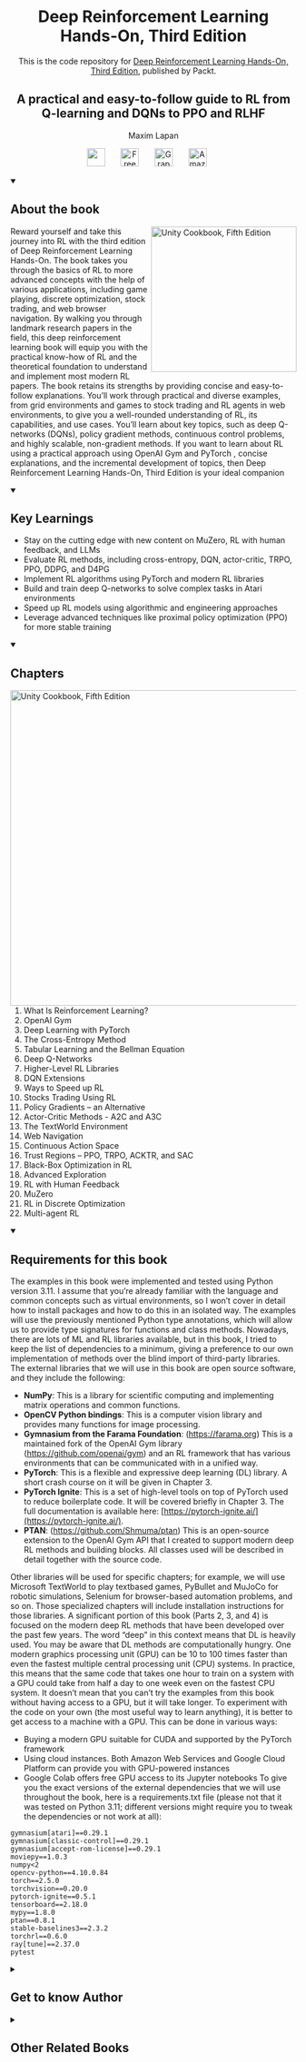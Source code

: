<h1 align="center">
Deep Reinforcement Learning Hands-On, Third Edition</h1>
<p align="center">This is the code repository for <a href ="https://www.packtpub.com/en-us/product/deep-reinforcement-learning-hands-on-third-edition/9781835882702"> Deep Reinforcement Learning Hands-On, Third Edition</a>, published by Packt.
</p>

<h2 align="center">
A practical and easy-to-follow guide to RL from Q-learning and DQNs to PPO and RLHF
</h2>
<p align="center">
Maxim Lapan</p>

<p align="center">
   <a href="https://packt.link/rl" alt="Discord" title="Learn more on the Discord server"><img width="32px" src="https://cliply.co/wp-content/uploads/2021/08/372108630_DISCORD_LOGO_400.gif"/></a>
  &#8287;&#8287;&#8287;&#8287;&#8287;
  <a href="https://packt.link/free-ebook/9781835882702"><img width="32px" alt="Free PDF" title="Free PDF" src="https://cdn-icons-png.flaticon.com/512/4726/4726010.png"/></a>
 &#8287;&#8287;&#8287;&#8287;&#8287;
  <a href="https://packt.link/gbp/9781835882702"><img width="32px" alt="Graphic Bundle" title="Graphic Bundle" src="https://cdn-icons-png.flaticon.com/512/2659/2659360.png"/></a>
  &#8287;&#8287;&#8287;&#8287;&#8287;
   <a href="https://www.amazon.com/Reinforcement-Learning-Hands-easy-follow/dp/1835882706/"><img width="32px" alt="Amazon" title="Get your copy" src="https://cdn-icons-png.flaticon.com/512/15466/15466027.png"/></a>
  &#8287;&#8287;&#8287;&#8287;&#8287;
</p>
<details open> 
  <summary><h2>About the book</summary>
<a href="https://www.packtpub.com/product/unity-cookbook-fifth-edition/9781805123026">
<img src="https://content.packt.com/B22150/cover_image_small.jpg" alt="Unity Cookbook, Fifth Edition" height="256px" align="right">
</a>

Reward yourself and take this journey into RL with the third edition of Deep Reinforcement Learning Hands-On. The book takes you through the basics of RL to more advanced concepts with the help of various applications, including game playing, discrete optimization, stock trading, and web browser navigation. By walking you through landmark research papers in the field, this deep reinforcement learning book will equip you with the practical know-how of RL and the theoretical foundation to understand and implement most modern RL papers.
The book retains its strengths by providing concise and easy-to-follow explanations. You’ll work through practical and diverse examples, from grid environments and games to stock trading and RL agents in web environments, to give you a well-rounded understanding of RL, its capabilities, and use cases. You’ll learn about key topics, such as deep Q-networks (DQNs), policy gradient methods, continuous control problems, and highly scalable, non-gradient methods.
If you want to learn about RL using a practical approach using OpenAI  Gym and PyTorch , concise explanations, and the incremental development of topics, then Deep Reinforcement Learning Hands-On, Third Edition is your ideal companion</details>
<details open> 
  <summary><h2>Key Learnings</summary>
<ul>

<li>Stay on the cutting edge with new content on MuZero, RL with human feedback, and LLMs</li>

<li>Evaluate RL methods, including cross-entropy, DQN, actor-critic, TRPO, PPO, DDPG, and D4PG</li>

<li>Implement RL algorithms using PyTorch and modern RL libraries</li>

<li>Build and train deep Q-networks to solve complex tasks in Atari environments</li>

<li>Speed up RL models using algorithmic and engineering approaches</li>

<li>Leverage advanced techniques like proximal policy optimization (PPO) for more stable training</li>

</ul>

  </details>

<details open> 
  <summary><h2>Chapters</summary>
     <img src="https://cliply.co/wp-content/uploads/2020/02/372002150_DOCUMENTS_400px.gif" alt="Unity Cookbook, Fifth Edition" height="556px" align="right">
<ol>

  <li> What Is Reinforcement Learning?</li>

  <li> OpenAI Gym </li>

  <li>Deep Learning with PyTorch</li>

  <li>The Cross-Entropy Method</li>

  <li>Tabular Learning and the Bellman Equation</li>

  <li>Deep Q-Networks</li>

  <li>Higher-Level RL Libraries</li>

  <li>DQN Extensions </li>

  <li>Ways to Speed up RL</li>

  <li>Stocks Trading Using RL</li>

  <li>Policy Gradients – an Alternative</li>

  <li>Actor-Critic Methods - A2C and A3C</li>

  <li>The TextWorld Environment</li>

  <li>Web Navigation</li>

  <li>Continuous Action Space</li>

  <li>Trust Regions – PPO, TRPO, ACKTR, and SAC</li>

  <li>Black-Box Optimization in RL</li>

  <li>Advanced Exploration</li>

  <li>RL with Human Feedback</li>

  <li>MuZero</li>

  <li>RL in Discrete Optimization</li>

  <li>Multi-agent RL</li>

</ol>

</details>


<details open> 
  <summary><h2>Requirements for this book</summary>

The examples in this book were implemented and tested using Python version 3.11. I assume that you’re
already familiar with the language and common concepts such as virtual environments, so I won’t cover in
detail how to install packages and how to do this in an isolated way. The examples will use the previously
mentioned Python type annotations, which will allow us to provide type signatures for functions and class
methods.
Nowadays, there are lots of ML and RL libraries available, but in this book, I tried to keep the list of dependencies
to a minimum, giving a preference to our own implementation of methods over the blind import of third-party
libraries.
The external libraries that we will use in this book are open source software, and they include the following:

- **NumPy**: This is a library for scientific computing and implementing matrix operations and common functions.
- **OpenCV Python bindings**: This is a computer vision library and provides many functions for image processing.
- **Gymnasium from the Farama Foundation**: (https://farama.org) This is a maintained fork of the OpenAI Gym library (https://github.com/openai/gym) and an RL framework that has various environments that can be communicated with in a unified way.
- **PyTorch**: This is a flexible and expressive deep learning (DL) library. A short crash course on it will be given in Chapter 3.
- **PyTorch Ignite**: This is a set of high-level tools on top of PyTorch used to reduce boilerplate code. It will be covered briefly in Chapter 3. The full documentation is available here: [https://pytorch-ignite.ai/](https://pytorch-ignite.ai/).
- **PTAN**: (https://github.com/Shmuma/ptan) This is an open-source extension to the OpenAI Gym API that I created to support modern deep RL methods and building blocks. All classes used will be described in detail together with the source code.

Other libraries will be used for specific chapters; for example, we will use Microsoft TextWorld to play textbased
games, PyBullet and MuJoCo for robotic simulations, Selenium for browser-based automation problems,
and so on. Those specialized chapters will include installation instructions for those libraries.
A significant portion of this book (Parts 2, 3, and 4) is focused on the modern deep RL methods that have been
developed over the past few years. The word “deep” in this context means that DL is heavily used. You may be
aware that DL methods are computationally hungry. One modern graphics processing unit (GPU) can be
10 to 100 times faster than even the fastest multiple central processing unit (CPU) systems. In practice, this
means that the same code that takes one hour to train on a system with a GPU could take from half a day to
one week even on the fastest CPU system. It doesn’t mean that you can’t try the examples from this book
without having access to a GPU, but it will take longer. To experiment with the code on your own (the most
useful way to learn anything), it is better to get access to a machine with a GPU. This can be done in various
ways:

- Buying a modern GPU suitable for CUDA and supported by the PyTorch framework
- Using cloud instances. Both Amazon Web Services and Google Cloud Platform can provide you with
GPU-powered instances
- Google Colab offers free GPU access to its Jupyter notebooks
To give you the exact versions of the external dependencies that we will use throughout the book, here is a
requirements.txt file (please not that it was tested on Python 3.11; different versions might require you to
tweak the dependencies or not work at all):

```[text]
gymnasium[atari]==0.29.1
gymnasium[classic-control]==0.29.1
gymnasium[accept-rom-license]==0.29.1
moviepy==1.0.3
numpy<2
opencv-python==4.10.0.84
torch==2.5.0
torchvision==0.20.0
pytorch-ignite==0.5.1
tensorboard==2.18.0
mypy==1.8.0
ptan==0.8.1
stable-baselines3==2.3.2
torchrl==0.6.0
ray[tune]==2.37.0
pytest
```

    
  </details>
    


<details> 
  <summary><h2>Get to know Author</h2></summary>

_Maxim Lapan_ Maxim has been working as a software developer for more than 20 years and was involved in various areas: distributed scientific computing, distributed systems and big data processing. Since 2014 he is actively using machine and deep learning to solve practical industrial tasks, such as NLP problems, RL for web crawling and web pages analysis. He has been living in Germany with his family.

</details>
<details> 
  <summary><h2>Other Related Books</h2></summary>
<ul>

  <li><a href="https://www.packtpub.com/en-us/product/mastering-pytorch-second-edition/9781801074308">Mastering PyTorch, Second Edition</a></li>

  <li><a href="https://www.packtpub.com/en-us/product/python-for-algorithmic-trading-cookbook-first-edition/9781835084700">Python for Algorithmic Trading Cookbook, First Edition</a></li>
 
</ul>

</details>
